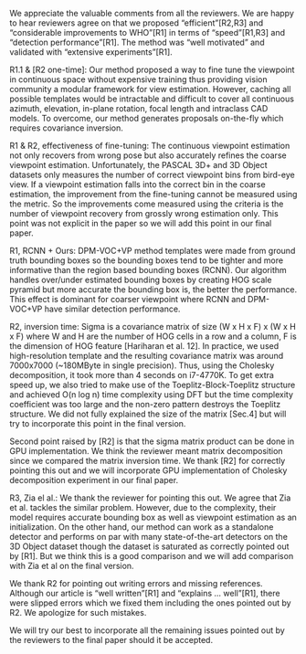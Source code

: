 We appreciate the valuable comments from all the reviewers. We are happy to
hear reviewers agree on that we proposed “efficient”[R2,R3] and “considerable
improvements to WHO”[R1] in terms of “speed”[R1,R3] and “detection
performance”[R1]. The method was “well motivated”  and validated with
“extensive experiments”[R1].

R1.1 & [R2 one-time]: Our method proposed a way to fine tune the viewpoint in
continuous space without expensive training thus providing vision community a
modular framework for view estimation. However, caching all possible templates
would be intractable and difficult to cover all continuous azimuth, elevation,
in-plane rotation, focal length and intraclass CAD models. To overcome, our
method generates proposals on-the-fly which requires covariance inversion. 

R1 & R2, effectiveness of fine-tuning: The continuous viewpoint estimation not
only recovers from wrong pose but also accurately refines the coarse viewpoint estimation.
Unfortunately, the PASCAL 3D+ and 3D Object datasets only measures the number
of correct viewpoint bins from bird-eye view. If a viewpoint estimation falls
into the correct bin in the coarse estimation, the improvement from the
fine-tuning cannot be measured using the metric. So the improvements come 
measured using the criteria is the number of viewpoint recovery from grossly wrong estimation 
only. This point was not explicit in the paper so we will add this point in our final paper. 

R1, RCNN + Ours: DPM-VOC+VP method templates were made from ground truth
bounding boxes so the bounding boxes tend to be tighter and more informative than
the region based bounding boxes (RCNN). Our algorithm handles over/under 
estimated bounding boxes by creating HOG scale pyramid but more accurate 
the bounding box is, the better the performance. This effect
is dominant for coarser viewpoint where RCNN and DPM-VOC+VP have similar
detection performance.

R2, inversion time: Sigma is a covariance matrix of size (W x H x F) x (W x H x
F) where W and H are the number of HOG cells in a row and a column, F is the
dimension of HOG feature [Hariharan et al. 12]. In practice, we used
high-resolution template and the resulting covariance matrix was around
7000x7000 (~180MByte in single precision). Thus, using the Cholesky
decomposition, it took more than 4 seconds on i7-4770K. To get extra speed up,
we also tried to make use of the Toeplitz-Block-Toeplitz structure and achieved
O(n log n) time complexity using DFT but the time complexity coefficient was
too large and the non-zero pattern destroys the Toeplitz structure. We 
did not fully explained the size of the matrix [Sec.4] but will try to 
incorporate this point in the final version.

Second point raised by [R2] is that the sigma matrix product can be done in GPU
implementation. We think the reviewer meant matrix decomposition since we
compared the matrix inversion time. We thank [R2] for correctly pointing this
out and we will incorporate GPU implementation of Cholesky decomposition
experiment in our final paper.

R3, Zia el al.: We thank the reviewer for pointing this out. We agree that Zia et
al. tackles the similar problem. However, due to the complexity, their
model requires accurate bounding box as well as viewpoint estimation as an 
initialization. On the other hand, our method can work as a standalone detector 
and performs on par with many state-of-the-art detectors on the 3D Object dataset
though the dataset is saturated as correctly pointed out by [R1]. But we think 
this is a good comparison and we will add comparison with Zia et al on the final version.

We thank R2 for pointing out writing errors and missing references. Although
our article is “well written”[R1] and “explains ... well”[R1], there were slipped errors
which we fixed them including the ones pointed out by R2. We apologize
for such mistakes.

We will try our best to incorporate all the remaining issues pointed out by the
reviewers to the final paper should it be accepted.

